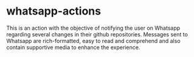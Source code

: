# whatsapp-actions
This is an action with the objective of notifying the user on Whatsapp regarding several changes in their github repositories. Messages sent to Whatsapp are rich-formatted, easy to read and comprehend and also contain supportive media to enhance the experience.
